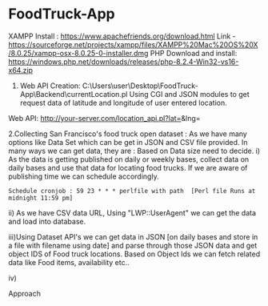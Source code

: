 # FoodTruck-App

XAMPP Install :
https://www.apachefriends.org/download.html
Link - https://sourceforge.net/projects/xampp/files/XAMPP%20Mac%20OS%20X/8.0.25/xampp-osx-8.0.25-0-installer.dmg
PHP Download and install:
https://windows.php.net/downloads/releases/php-8.2.4-Win32-vs16-x64.zip

1. Web API Creation:
C:\Users\user\Desktop\FoodTruck-App\Backend\currentLocation.pl
Using CGI and JSON modules to get request data of latitude and longitude of user entered location.

Web API:
http://your-server.com/location_api.pl?lat=<xxxx>&lng=<yyyy>

2.Collecting San Francisco's food truck open dataset :
As we have many options like Data Set which can be get in JSON and CSV file provided.
In many ways we can get data, they are : Based on Data size need to decide.
i) As the data is getting published on daily or weekly bases, collect data on daily bases and use that data for locating food trucks. If we are aware of publishing time we can schedule accordingly.

    Schedule cronjob : 59 23 * * * perlfile with path  [Perl file Runs at midnight 11:59 pm]

ii) As we have CSV data URL, Using "LWP::UserAgent" we can get the data and load into database.

iii)Using Dataset API's we can get data in JSON [on daily bases and store in a file with filename using date] and parse through those JSON data and get object IDS of Food truck locations. Based on Object Ids we can fetch related data like Food items, availability etc..

iv)

Approach 
